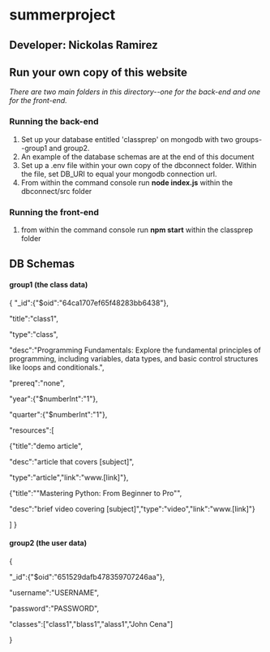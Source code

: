 # summerproject

## Developer: Nickolas Ramirez

## Run your own copy of this website
*There are two main folders in this directory--one for the back-end and one for the front-end.*
### Running the back-end
1. Set up your database entitled 'classprep' on mongodb with two groups--group1 and group2.
2. An example of the database schemas are at the end of this document
3. Set up a .env file within your own copy of the dbconnect folder. Within the file, set DB_URI to equal your mongodb connection url.
4. From within the command console run **node index.js** within the dbconnect/src folder
### Running the front-end
1. from within the command console run **npm start** within the classprep folder

## DB Schemas
 
#### group1 (the class data)
 {
 "_id":{"$oid":"64ca1707ef65f48283bb6438"},
  
 "title":"class1",
  
 "type":"class",
  
 "desc":"Programming Fundamentals: Explore the fundamental principles of programming, including variables, data types, and basic control structures like loops and conditionals.",
  
 "prereq":"none",
  
 "year":{"$numberInt":"1"},
  
 "quarter":{"$numberInt":"1"},
  
 "resources":[
  
 {"title":"demo article",
   
 "desc":"article that covers [subject]",
   
 "type":"article","link":"www.[link]"},
   
 {"title":"\"Mastering Python: From Beginner to Pro\"",
   
 "desc":"brief video covering [subject]","type":"video","link":"www.[link]"}
   
 ]
 }

#### group2 (the user data)
 {
 
 "_id":{"$oid":"651529dafb478359707246aa"},
 
 "username":"USERNAME",
 
 "password":"PASSWORD",
 
 "classes":["class1","blass1","alass1","John Cena"]
 
 }
